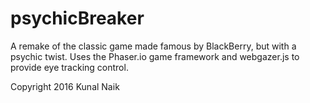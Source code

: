 # psychicBreaker

A remake of the classic game made famous by BlackBerry, but with a psychic twist.
Uses the Phaser.io game framework and webgazer.js to provide eye tracking control.

Copyright 2016 Kunal Naik
